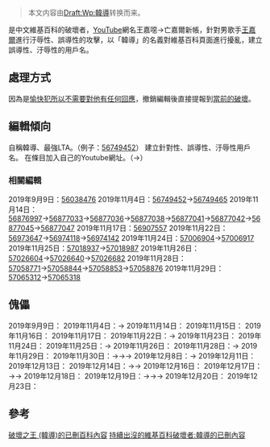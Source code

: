 > 本文内容由[Draft:Wp:韓導](https://zh.wikipedia.org/wiki/Draft:Wp:韓導)转换而来。


是中文維基百科的破壞者，[YouTube](../Page/YouTube.md "wikilink")網名王嘉噁→亡嘉爾新帳，針對男歌手[王嘉爾](../Page/王嘉爾.md "wikilink")進行汙辱性、誤導性的攻擊，以「韓導」的名義對維基百科頁面進行擾亂，建立誤導性、汙辱性的用戶名。

## 處理方式

因為是[愉快犯所以不需要對他有任何回應](https://zh.wikipedia.org/wiki/愉快犯 "wikilink")，撤銷編輯後直接提報到[當前的破壞](https://zh.wikipedia.org/wiki/WP:VIP "wikilink")。

## 編輯傾向

自稱韓導、最強LTA。（例子：[56749452](https://zh.wikipedia.org/wiki/special:diff/56749452 "wikilink")）
建立針對性、誤導性、汙辱性用戶名。
在條目加入自己的Youtube網址。（→）

### 相關編輯

2019年9月9日：[56038476](https://zh.wikipedia.org/wiki/special:diff/56038476 "wikilink")
2019年11月4日：[56749452](https://zh.wikipedia.org/wiki/special:diff/56749452 "wikilink")→[56749465](https://zh.wikipedia.org/wiki/special:diff/56749465 "wikilink")
2019年11月14日：[56876997](https://zh.wikipedia.org/wiki/special:diff/56876997 "wikilink")→[56877033](https://zh.wikipedia.org/wiki/special:diff/56877033 "wikilink")→[56877036](https://zh.wikipedia.org/wiki/special:diff/56877036 "wikilink")→[56877038](https://zh.wikipedia.org/wiki/special:diff/56877038 "wikilink")→[56877041](https://zh.wikipedia.org/wiki/special:diff/56877041 "wikilink")→[56877042](https://zh.wikipedia.org/wiki/special:diff/56877042 "wikilink")→[56877045](https://zh.wikipedia.org/wiki/special:diff/56877045 "wikilink")→[56877047](https://zh.wikipedia.org/wiki/special:diff/56877047 "wikilink")
2019年11月17日：[56907557](https://zh.wikipedia.org/wiki/special:diff/56907557 "wikilink")
2019年11月22日：[56973647](https://zh.wikipedia.org/wiki/special:diff/56973647 "wikilink")→[56974118](https://zh.wikipedia.org/wiki/special:diff/56974118 "wikilink")→[56974142](https://zh.wikipedia.org/wiki/special:diff/56974142 "wikilink")
2019年11月24日：[57006904](https://zh.wikipedia.org/wiki/special:diff/57006904 "wikilink")→[57006917](https://zh.wikipedia.org/wiki/special:diff/57006917 "wikilink")
2019年11月25日：[57018937](https://zh.wikipedia.org/wiki/special:diff/57018937 "wikilink")→[57018987](https://zh.wikipedia.org/wiki/special:diff/57018987 "wikilink")
2019年11月26日：[57026604](https://zh.wikipedia.org/wiki/special:diff/57026604 "wikilink")→[57026640](https://zh.wikipedia.org/wiki/special:diff/57026640 "wikilink")→[57026682](https://zh.wikipedia.org/wiki/special:diff/57026682 "wikilink")
2019年11月28日：[57058771](https://zh.wikipedia.org/wiki/special:diff/57058771 "wikilink")→[57058844](https://zh.wikipedia.org/wiki/special:diff/57058844 "wikilink")→[57058853](https://zh.wikipedia.org/wiki/special:diff/57058853 "wikilink")→[57058876](https://zh.wikipedia.org/wiki/special:diff/57058876 "wikilink")
2019年11月29日：[57065312](https://zh.wikipedia.org/wiki/special:diff/57065312 "wikilink")→[57065318](https://zh.wikipedia.org/wiki/special:diff/57065318 "wikilink")

## 傀儡

2019年9月9日：
2019年11月4日：→
2019年11月14日：
2019年11月15日：
2019年11月16日：
2019年11月17日：
2019年11月22日：→
2019年11月23日：
2019年11月24日：
2019年11月25日：→
2019年11月26日：
2019年11月28日：→
2019年11月29日：
2019年11月30日：→→→
2019年12月8日：→
2019年12月11日：
2019年12月13日：
2019年12月14日：→→
2019年12月16日：
2019年12月17日：→→
2019年12月18日：
2019年12月19日：→→→
2019年12月20日：
2019年12月23日：

## 參考

[破壞之王 (韓導)的已刪百科內容](https://zhdel.miraheze.org/wiki/%E7%A0%B4%E5%A3%9E%E4%B9%8B%E7%8E%8B_\(%E9%9F%93%E5%B0%8E\))
[持續出沒的維基百科破壞者:韓導的已刪內容](https://zh.wikipedia.org/w/index.php?oldid=55290345)